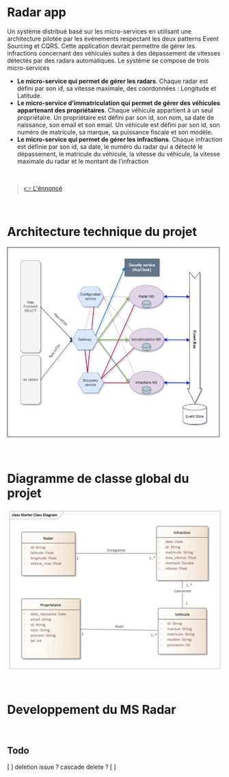 <br>

# Radar app

<p>
Un système distribué basé sur les micro-services en utilisant une architecture pilotée par les événements respectant les deux patterns Event Sourcing et CQRS. Cette application devrait permettre de gérer les infractions concernant des véhicules suites à des dépassement de vitesses détectés par des radars automatiques. Le système se compose de trois micro-services
</p>

* **Le micro-service qui permet de gérer les radars**. Chaque radar est défini par son id, sa vitesse maximale, des
  coordonnées : Longitude et Latitude.
* **Le micro-service d’immatriculation qui permet de gérer des véhicules appartenant des propriétaires**. Chaque
  véhicule appartient à un seul propriétaire. Un propriétaire est défini par son id, son nom, sa date de naissance, son
  email et son email. Un véhicule est défini par son id, son numéro de matricule, sa marque, sa puissance fiscale et son
  modèle.
* **Le micro-service qui permet de gérer les infractions**. Chaque infraction est définie par son id, sa date, le numéro
  du radar qui a détecté le dépassement, le matricule du véhicule, la vitesse du véhicule, la vitesse maximale du radar
  et le montant de l’infraction

<br>

> [👉 L'énnoncé](./Assets/ennoncé.pdf)

<br>

# Architecture technique du projet

<p align="center">
    <img src="./Assets/app-architecture.png">
</p>

<br>

# Diagramme de classe global du projet

<p align="center">
    <img src="./Assets/Class-Diagram.png">
</p>

<br>

# Developpement du MS Radar



<br>


## Todo 


[ ] deletion issue ? cascade delete ?
[ ] 